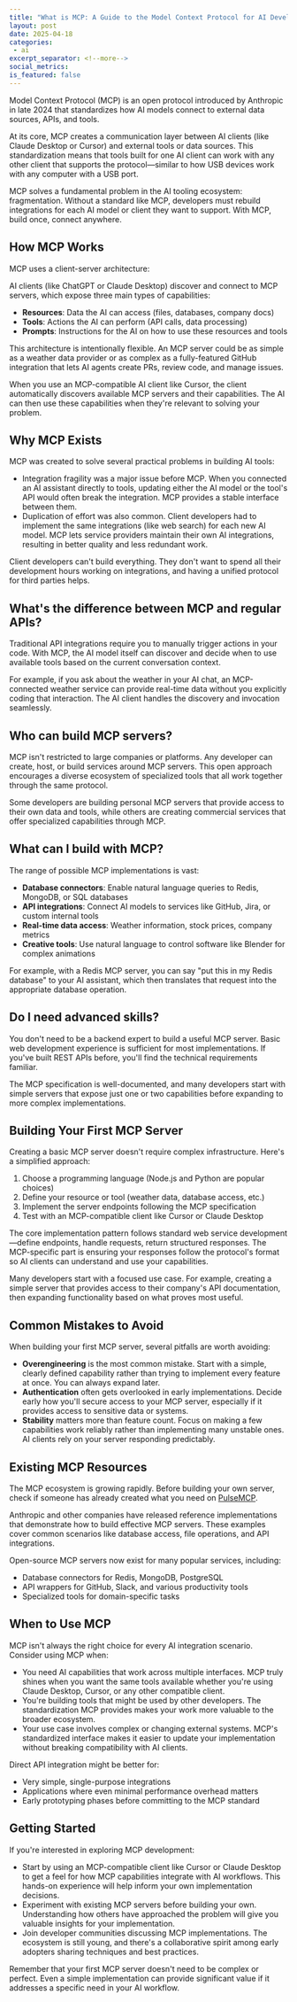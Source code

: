 ```yaml
---
title: "What is MCP: A Guide to the Model Context Protocol for AI Developers"
layout: post
date: 2025-04-18
categories:
 - ai
excerpt_separator: <!--more-->
social_metrics:
is_featured: false
---
```


Model Context Protocol (MCP) is an open protocol introduced by Anthropic in late 2024 that standardizes how AI models connect to external data sources, APIs, and tools.

At its core, MCP creates a communication layer between AI clients (like Claude Desktop or Cursor) and external tools or data sources. This standardization means that tools built for one AI client can work with any other client that supports the protocol—similar to how USB devices work with any computer with a USB port.

MCP solves a fundamental problem in the AI tooling ecosystem: fragmentation. Without a standard like MCP, developers must rebuild integrations for each AI model or client they want to support. With MCP, build once, connect anywhere.

<!--more-->

## How MCP Works

MCP uses a client-server architecture:

AI clients (like ChatGPT or Claude Desktop) discover and connect to MCP servers, which expose three main types of capabilities:

- **Resources**: Data the AI can access (files, databases, company docs)
- **Tools**: Actions the AI can perform (API calls, data processing)
- **Prompts**: Instructions for the AI on how to use these resources and tools

This architecture is intentionally flexible. An MCP server could be as simple as a weather data provider or as complex as a fully-featured GitHub integration that lets AI agents create PRs, review code, and manage issues.

When you use an MCP-compatible AI client like Cursor, the client automatically discovers available MCP servers and their capabilities. The AI can then use these capabilities when they're relevant to solving your problem.

## Why MCP Exists

MCP was created to solve several practical problems in building AI tools:
- Integration fragility was a major issue before MCP. When you connected an AI assistant directly to tools, updating either the AI model or the tool's API would often break the integration. MCP provides a stable interface between them.
- Duplication of effort was also common. Client developers had to implement the same integrations (like web search) for each new AI model. MCP lets service providers maintain their own AI integrations, resulting in better quality and less redundant work.

Client developers can't build everything. They don't want to spend all their development hours working on integrations, and having a unified protocol for third parties helps.

## What's the difference between MCP and regular APIs?

Traditional API integrations require you to manually trigger actions in your code. With MCP, the AI model itself can discover and decide when to use available tools based on the current conversation context.

For example, if you ask about the weather in your AI chat, an MCP-connected weather service can provide real-time data without you explicitly coding that interaction. The AI client handles the discovery and invocation seamlessly.

## Who can build MCP servers?

MCP isn't restricted to large companies or platforms. Any developer can create, host, or build services around MCP servers. This open approach encourages a diverse ecosystem of specialized tools that all work together through the same protocol.

Some developers are building personal MCP servers that provide access to their own data and tools, while others are creating commercial services that offer specialized capabilities through MCP.

## What can I build with MCP?

The range of possible MCP implementations is vast:

- **Database connectors**: Enable natural language queries to Redis, MongoDB, or SQL databases
- **API integrations**: Connect AI models to services like GitHub, Jira, or custom internal tools
- **Real-time data access**: Weather information, stock prices, company metrics
- **Creative tools**: Use natural language to control software like Blender for complex animations

For example, with a Redis MCP server, you can say "put this in my Redis database" to your AI assistant, which then translates that request into the appropriate database operation.

## Do I need advanced skills?

You don't need to be a backend expert to build a useful MCP server. Basic web development experience is sufficient for most implementations. If you've built REST APIs before, you'll find the technical requirements familiar.

The MCP specification is well-documented, and many developers start with simple servers that expose just one or two capabilities before expanding to more complex implementations.

## Building Your First MCP Server

Creating a basic MCP server doesn't require complex infrastructure. Here's a simplified approach:

1. Choose a programming language (Node.js and Python are popular choices)
2. Define your resource or tool (weather data, database access, etc.)
3. Implement the server endpoints following the MCP specification
4. Test with an MCP-compatible client like Cursor or Claude Desktop

The core implementation pattern follows standard web service development—define endpoints, handle requests, return structured responses. The MCP-specific part is ensuring your responses follow the protocol's format so AI clients can understand and use your capabilities.

Many developers start with a focused use case. For example, creating a simple server that provides access to their company's API documentation, then expanding functionality based on what proves most useful.

## Common Mistakes to Avoid

When building your first MCP server, several pitfalls are worth avoiding:

* **Overengineering** is the most common mistake. Start with a simple, clearly defined capability rather than trying to implement every feature at once. You can always expand later.
* **Authentication** often gets overlooked in early implementations. Decide early how you'll secure access to your MCP server, especially if it provides access to sensitive data or systems.
* **Stability** matters more than feature count. Focus on making a few capabilities work reliably rather than implementing many unstable ones. AI clients rely on your server responding predictably.

## Existing MCP Resources

The MCP ecosystem is growing rapidly. Before building your own server, check if someone has already created what you need on [PulseMCP](https://www.pulsemcp.com/).

Anthropic and other companies have released reference implementations that demonstrate how to build effective MCP servers. These examples cover common scenarios like database access, file operations, and API integrations.

Open-source MCP servers now exist for many popular services, including:
- Database connectors for Redis, MongoDB, PostgreSQL
- API wrappers for GitHub, Slack, and various productivity tools
- Specialized tools for domain-specific tasks

## When to Use MCP

MCP isn't always the right choice for every AI integration scenario. Consider using MCP when:

* You need AI capabilities that work across multiple interfaces. MCP truly shines when you want the same tools available whether you're using Claude Desktop, Cursor, or any other compatible client.
* You're building tools that might be used by other developers. The standardization MCP provides makes your work more valuable to the broader ecosystem.
* Your use case involves complex or changing external systems. MCP's standardized interface makes it easier to update your implementation without breaking compatibility with AI clients.

Direct API integration might be better for:

- Very simple, single-purpose integrations
- Applications where even minimal performance overhead matters
- Early prototyping phases before committing to the MCP standard

## Getting Started

If you're interested in exploring MCP development:

* Start by using an MCP-compatible client like Cursor or Claude Desktop to get a feel for how MCP capabilities integrate with AI workflows. This hands-on experience will help inform your own implementation decisions.
* Experiment with existing MCP servers before building your own. Understanding how others have approached the problem will give you valuable insights for your implementation.
* Join developer communities discussing MCP implementations. The ecosystem is still young, and there's a collaborative spirit among early adopters sharing techniques and best practices.

Remember that your first MCP server doesn't need to be complex or perfect. Even a simple implementation can provide significant value if it addresses a specific need in your AI workflow.
